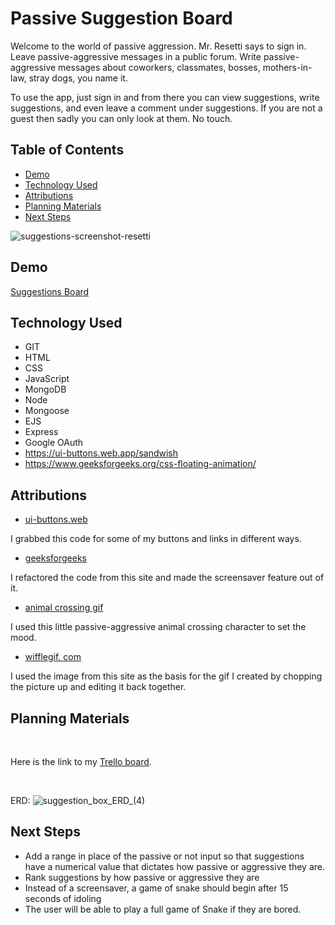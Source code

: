 # Passive Suggestion Board

Welcome to the world of passive aggression. Mr. Resetti says to sign in. Leave passive-aggressive messages in a public forum. Write passive-aggressive messages about coworkers, classmates, bosses, mothers-in-law, stray dogs, you name it.

To use the app, just sign in and from there you can view suggestions, write suggestions, and even leave a comment under suggestions. If you are not a guest then sadly you can only look at them. No touch.
## Table of Contents

- [Demo](#demo)
- [Technology Used](#technology-used)
- [Attributions](#attributions)
- [Planning Materials](#planning-materials)
- [Next Steps](#next-steps)

![suggestions-screenshot-resetti](https://user-images.githubusercontent.com/127761364/235068266-7ca07697-ef50-422b-a491-6fed785b7774.png)


## Demo

[Suggestions Board](https://suggestions-board.fly.dev)

## Technology Used

- GIT
- HTML
- CSS
- JavaScript
- MongoDB
- Node
- Mongoose
- EJS
- Express
- Google OAuth
- https://ui-buttons.web.app/sandwish
- https://www.geeksforgeeks.org/css-floating-animation/



## Attributions


- [ui-buttons.web](https://ui-buttons.web.app/sandwish)

I grabbed this code for some of my buttons and links in different ways.

- [geeksforgeeks](https://www.geeksforgeeks.org/css-floating-animation/)

I refactored the code from this site and made the screensaver feature out of it.

- [animal crossing gif](https://tenor.com/view/passive-agressive-anger-gif-20076223)

I used this little passive-aggressive animal crossing character to set the mood.

- [wifflegif. com](https://wifflegif.com/gifs/706088-animal-crossing-video-game-gif)

I used the image from this site as the basis for the gif I created by chopping the picture up and editing it back together.


## Planning Materials

<br>

Here is the link to my
[Trello board](https://trello.com/invite/b/mq1d7cvO/ATTI9d6d1c8f7b0dc8b0033c1f669889ae965EB7C83F/suggestions-board).

<br>

ERD:
![suggestion_box_ERD_(4)](https://user-images.githubusercontent.com/127761364/235072473-4a2921e5-a60d-40e3-a6b4-2f9bfc99939f.png)



## Next Steps


- Add a range in place of the passive or not input so that suggestions have a numerical value that dictates how passive or aggressive they are.
- Rank suggestions by how passive or aggressive they are
- Instead of a screensaver, a game of snake should begin after 15 seconds of idoling
- The user will be able to play a full game of Snake if they are bored.
